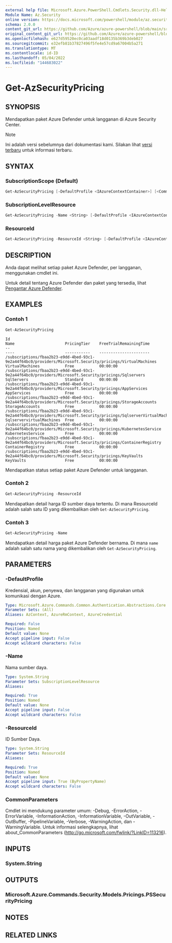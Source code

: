 ```yaml
---
external help file: Microsoft.Azure.PowerShell.Cmdlets.Security.dll-Help.xml
Module Name: Az.Security
online version: https://docs.microsoft.com/powershell/module/az.security/Get-AzSecurityPricing
schema: 2.0.0
content_git_url: https://github.com/Azure/azure-powershell/blob/main/src/Security/Security/help/Get-AzSecurityPricing.md
original_content_git_url: https://github.com/Azure/azure-powershell/blob/main/src/Security/Security/help/Get-AzSecurityPricing.md
ms.openlocfilehash: e627d59520ec0ca03aadf18d0135b369b3deb027
ms.sourcegitcommit: e32efb81b37827496f5fe4e57cd9a67004b5a271
ms.translationtype: MT
ms.contentlocale: id-ID
ms.lasthandoff: 05/04/2022
ms.locfileid: "144683022"
---
```

# Get-AzSecurityPricing

## SYNOPSIS

Mendapatkan paket Azure Defender untuk langganan di Azure Security Center.

> [!NOTE]
>Ini adalah versi sebelumnya dari dokumentasi kami. Silakan lihat [versi terbaru](/powershell/module/az.security/get-azsecuritypricing) untuk informasi terbaru.

## SYNTAX

### SubscriptionScope (Default)

```powershell
Get-AzSecurityPricing [-DefaultProfile <IAzureContextContainer>] [<CommonParameters>]
```

### SubscriptionLevelResource

```powershell
Get-AzSecurityPricing -Name <String> [-DefaultProfile <IAzureContextContainer>] [<CommonParameters>]
```

### ResourceId

```powershell
Get-AzSecurityPricing -ResourceId <String> [-DefaultProfile <IAzureContextContainer>] [<CommonParameters>]
```

## DESCRIPTION

Anda dapat melihat setiap paket Azure Defender, per langganan, menggunakan cmdlet ini.

Untuk detail tentang Azure Defender dan paket yang tersedia, lihat [Pengantar Azure Defender](https://docs.microsoft.com/azure/security-center/azure-defender).

## EXAMPLES

### Contoh 1

```powershell
Get-AzSecurityPricing
```

```output
Id                                                                                                                   Name                      PricingTier    FreeTrialRemainingTime
--                                                                                                                   ----                      -----------    ----------------------
/subscriptions/fbaa2b23-e9dd-4bed-93c1-9e2a44f64bc0/providers/Microsoft.Security/pricings/VirtualMachines            VirtualMachines           Free           00:00:00
/subscriptions/fbaa2b23-e9dd-4bed-93c1-9e2a44f64bc0/providers/Microsoft.Security/pricings/Sqlservers                 SqlServers                Standard       00:00:00
/subscriptions/fbaa2b23-e9dd-4bed-93c1-9e2a44f64bc0/providers/Microsoft.Security/pricings/AppServices                AppServices               Free           00:00:00
/subscriptions/fbaa2b23-e9dd-4bed-93c1-9e2a44f64bc0/providers/Microsoft.Security/pricings/StorageAccounts            StorageAccounts           Free           00:00:00
/subscriptions/fbaa2b23-e9dd-4bed-93c1-9e2a44f64bc0/providers/Microsoft.Security/pricings/SqlserverVirtualMachines   SqlservervirtualMachines  Free           00:00:00
/subscriptions/fbaa2b23-e9dd-4bed-93c1-9e2a44f64bc0/providers/Microsoft.Security/pricings/KubernetesService          KubernetesService         Free           00:00:00
/subscriptions/fbaa2b23-e9dd-4bed-93c1-9e2a44f64bc0/providers/Microsoft.Security/pricings/ContainerRegistry          ContainerRegistry         Free           00:00:00
/subscriptions/fbaa2b23-e9dd-4bed-93c1-9e2a44f64bc0/providers/Microsoft.Security/pricings/KeyVaults                  KeyVaults                 Free           00:00:00
```

Mendapatkan status setiap paket Azure Defender untuk langganan.



### Contoh 2

```powershell
Get-AzSecurityPricing -ResourceId
```

Mendapatkan detail harga ID sumber daya tertentu. Di mana ResourceId adalah salah satu ID yang dikembalikan oleh `Get-AzSecurityPricing`.

### Contoh 3

```powershell
Get-AzSecurityPricing -Name
```

Mendapatkan detail harga paket Azure Defender bernama. Di mana `name` adalah salah satu nama yang dikembalikan oleh `Get-AzSecurityPricing`.


## PARAMETERS

### -DefaultProfile

Kredensial, akun, penyewa, dan langganan yang digunakan untuk komunikasi dengan Azure.

```yaml
Type: Microsoft.Azure.Commands.Common.Authentication.Abstractions.Core.IAzureContextContainer
Parameter Sets: (All)
Aliases: AzContext, AzureRmContext, AzureCredential

Required: False
Position: Named
Default value: None
Accept pipeline input: False
Accept wildcard characters: False
```

### -Name

Nama sumber daya.

```yaml
Type: System.String
Parameter Sets: SubscriptionLevelResource
Aliases:

Required: True
Position: Named
Default value: None
Accept pipeline input: False
Accept wildcard characters: False
```

### -ResourceId

ID Sumber Daya.

```yaml
Type: System.String
Parameter Sets: ResourceId
Aliases:

Required: True
Position: Named
Default value: None
Accept pipeline input: True (ByPropertyName)
Accept wildcard characters: False
```

### CommonParameters

Cmdlet ini mendukung parameter umum: -Debug, -ErrorAction, -ErrorVariable, -InformationAction, -InformationVariable, -OutVariable, -OutBuffer, -PipelineVariable, -Verbose, -WarningAction, dan -WarningVariable. Untuk informasi selengkapnya, lihat about_CommonParameters (http://go.microsoft.com/fwlink/?LinkID=113216).

## INPUTS

### System.String

## OUTPUTS

### Microsoft.Azure.Commands.Security.Models.Pricings.PSSecurityPricing

## NOTES

## RELATED LINKS
